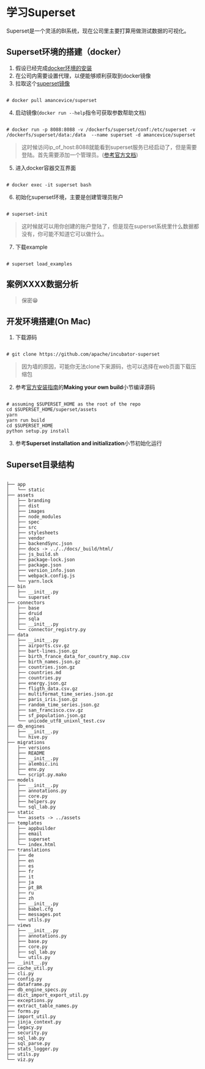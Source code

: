 # 学习Superset  
Superset是一个灵活的BI系统，现在公司里主要打算用做测试数据的可视化。  
## Superset环境的搭建（docker）  
1. 假设已经完成[docker环境的安装](https://docs.docker.com/install/)  
2. 在公司内需要设置代理，以便能够顺利获取到docker镜像  
3. 拉取这个[superset镜像](https://hub.docker.com/r/amancevice/superset/)
<pre><code>
# docker pull amancevice/superset
</code></pre>
4. 启动镜像(`docker run --help`指令可获取参数帮助文档)
<pre><code>
# docker run -p 8088:8088 -v /dockerfs/superset/conf:/etc/superset -v /dockerfs/superset/data:/data  --name superset -d amancevice/superset
</code></pre>
> 这时候访问ip_of_host:8088就能看到superset服务已经启动了，但是需要登陆。首先需要添加一个管理员。([参考官方文档](https://superset.incubator.apache.org/installation.html))  
5. 进入docker容器交互界面  
<pre><code>
# docker exec -it superset bash
</code></pre>
6. 初始化superset环境，主要是创建管理员账户
<pre><code>
# superset-init
</code></pre>
> 这时候就可以用你创建的账户登陆了，但是现在superset系统里什么数据都没有，你可能不知道它可以做什么。  
7. 下载example  
<pre><code>
# superset load_examples
</code></pre>

## 案例XXXX数据分析  
> 保密😁  

## 开发环境搭建(On Mac)  
1. 下载源码  
<pre><code>
# git clone https://github.com/apache/incubator-superset
</pre></code>  
> 因为墙的原因，可能你无法clone下来源码，也可以选择在web页面下载压缩包

2. 参考[官方安装指南](https://superset.incubator.apache.org/installation.html)的**Making your own build**小节编译源码  
<pre><code>
# assuming $SUPERSET_HOME as the root of the repo
cd $SUPERSET_HOME/superset/assets
yarn
yarn run build
cd $SUPERSET_HOME
python setup.py install
</code></pre>  

3. 参考**Superset installation and initialization**小节初始化运行  

## Superset目录结构  
<pre><code>
├── app
│   └── static
├── assets
│   ├── branding
│   ├── dist
│   ├── images
│   ├── node_modules
│   ├── spec
│   ├── src
│   ├── stylesheets
│   ├── vendor
│   ├── backendSync.json
│   ├── docs -> ../../docs/_build/html/
│   ├── js_build.sh
│   ├── package-lock.json
│   ├── package.json
│   ├── version_info.json
│   ├── webpack.config.js
│   └── yarn.lock
├── bin
│   ├── __init__.py
│   └── superset
├── connectors
│   ├── base
│   ├── druid
│   ├── sqla
│   ├── __init__.py
│   └── connector_registry.py
├── data
│   ├── __init__.py
│   ├── airports.csv.gz
│   ├── bart-lines.json.gz
│   ├── birth_france_data_for_country_map.csv
│   ├── birth_names.json.gz
│   ├── countries.json.gz
│   ├── countries.md
│   ├── countries.py
│   ├── energy.json.gz
│   ├── fligth_data.csv.gz
│   ├── multiformat_time_series.json.gz
│   ├── paris_iris.json.gz
│   ├── random_time_series.json.gz
│   ├── san_francisco.csv.gz
│   ├── sf_population.json.gz
│   └── unicode_utf8_unixnl_test.csv
├── db_engines
│   ├── __init__.py
│   └── hive.py
├── migrations
│   ├── versions
│   ├── README
│   ├── __init__.py
│   ├── alembic.ini
│   ├── env.py
│   └── script.py.mako
├── models
│   ├── __init__.py
│   ├── annotations.py
│   ├── core.py
│   ├── helpers.py
│   └── sql_lab.py
├── static
│   └── assets -> ../assets
├── templates
│   ├── appbuilder
│   ├── email
│   ├── superset
│   └── index.html
├── translations
│   ├── de
│   ├── en
│   ├── es
│   ├── fr
│   ├── it
│   ├── ja
│   ├── pt_BR
│   ├── ru
│   ├── zh
│   ├── __init__.py
│   ├── babel.cfg
│   ├── messages.pot
│   └── utils.py
├── views
│   ├── __init__.py
│   ├── annotations.py
│   ├── base.py
│   ├── core.py
│   ├── sql_lab.py
│   └── utils.py
├── __init__.py
├── cache_util.py
├── cli.py
├── config.py
├── dataframe.py
├── db_engine_specs.py
├── dict_import_export_util.py
├── exceptions.py
├── extract_table_names.py
├── forms.py
├── import_util.py
├── jinja_context.py
├── legacy.py
├── security.py
├── sql_lab.py
├── sql_parse.py
├── stats_logger.py
├── utils.py
└── viz.py
</code></pre>

## 